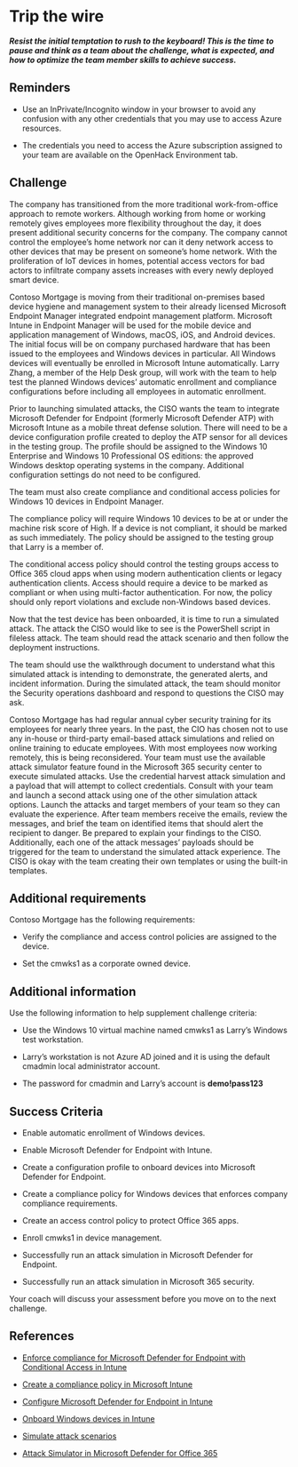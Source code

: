 # Trip the wire

***Resist the initial temptation to rush to the keyboard! This is the time to pause and think as a team about the challenge, what is expected, and how to optimize the team member skills to achieve success.***

## Reminders

- Use an InPrivate/Incognito window in your browser to avoid any confusion with any other credentials that you may use to access Azure resources.

- The credentials you need to access the Azure subscription assigned to your team are available on the OpenHack Environment tab.

## Challenge

The company has transitioned from the more traditional work-from-office approach to remote workers. Although working from home or working remotely gives employees more flexibility throughout the day, it does present additional security concerns for the company. The company cannot control the employee’s home network nor can it deny network access to other devices that may be present on someone’s home network. With the proliferation of IoT devices in homes, potential access vectors for bad actors to infiltrate company assets increases with every newly deployed smart device.  

Contoso Mortgage is moving from their traditional on-premises based device hygiene and management system to their already licensed Microsoft Endpoint Manager integrated endpoint management platform. Microsoft Intune in Endpoint Manager will be used for the mobile device and application management of Windows, macOS, iOS, and Android devices. The initial focus will be on company purchased hardware that has been issued to the employees and Windows devices in particular. All Windows devices will eventually be enrolled in Microsoft Intune automatically. Larry Zhang, a member of the Help Desk group, will work with the team to help test the planned Windows devices’ automatic enrollment and compliance configurations before including all employees in automatic enrollment.

Prior to launching simulated attacks, the CISO wants the team to integrate Microsoft Defender for Endpoint (formerly Microsoft Defender ATP) with Microsoft Intune as a mobile threat defense solution. There will need to be a device configuration profile created to deploy the ATP sensor for all devices in the testing group. The profile should be assigned to the Windows 10 Enterprise and Windows 10 Professional OS editions: the approved Windows desktop operating systems in the company. Additional configuration settings do not need to be configured.

The team must also create compliance and conditional access policies for Windows 10 devices in Endpoint Manager.

The compliance policy will require Windows 10 devices to be at or under the machine risk score of High. If a device is not compliant, it should be marked as such immediately. The policy should be assigned to the testing group that Larry is a member of.

The conditional access policy should control the testing groups access to Office 365 cloud apps when using modern authentication clients or legacy authentication clients. Access should require a device to be marked as compliant or when using multi-factor authentication. For now, the policy should only report violations and exclude non-Windows based devices.

Now that the test device has been onboarded, it is time to run a simulated attack. The attack the CISO would like to see is the PowerShell script in fileless attack. The team should read the attack scenario and then follow the deployment instructions.  

The team should use the walkthrough document to understand what this simulated attack is intending to demonstrate, the generated alerts, and incident information. During the simulated attack, the team should monitor the Security operations dashboard and respond to questions the CISO may ask.

Contoso Mortgage has had regular annual cyber security training for its employees for nearly three years. In the past, the CIO has chosen not to use any in-house or third-party email-based attack simulations and relied on online training to educate employees. With most employees now working remotely, this is being reconsidered. Your team must use the available attack simulator feature found in the Microsoft 365 security center to execute simulated attacks. Use the credential harvest attack simulation and a payload that will attempt to collect credentials. Consult with your team and launch a second attack using one of the other simulation attack options. Launch the attacks and target members of your team so they can evaluate the experience. After team members receive the emails, review the messages, and brief the team on identified items that should alert the recipient to danger. Be prepared to explain your findings to the CISO. Additionally, each one of the attack messages’ payloads should be triggered for the team to understand the simulated attack experience. The CISO is okay with the team creating their own templates or using the built-in templates.

## Additional requirements

Contoso Mortgage has the following requirements:  
- Verify the compliance and access control policies are assigned to the device.

- Set the cmwks1 as a corporate owned device.

## Additional information

Use the following information to help supplement challenge criteria:

- Use the Windows 10 virtual machine named cmwks1 as Larry’s Windows test workstation.

- Larry’s workstation is not Azure AD joined and it is using the default cmadmin local administrator account.

- The password for cmadmin and Larry’s account is **demo!pass123**

## Success Criteria  

- Enable automatic enrollment of Windows devices.

- Enable Microsoft Defender for Endpoint with Intune.

- Create a configuration profile to onboard devices into Microsoft Defender for Endpoint.

- Create a compliance policy for Windows devices that enforces company compliance requirements.

- Create an access control policy to protect Office 365 apps.

- Enroll cmwks1 in device management.

- Successfully run an attack simulation in Microsoft Defender for Endpoint.

- Successfully run an attack simulation in Microsoft 365 security.

Your coach will discuss your assessment before you move on to the next challenge.

## References

- <a href="https://docs.microsoft.com/mem/intune/protect/advanced-threat-protection?WT.mc_id=Portal-Microsoft_Intune_DeviceSettings" target="_blank">Enforce compliance for Microsoft Defender for Endpoint with Conditional Access in Intune</a>

- <a href="https://docs.microsoft.com/mem/intune/protect/create-compliance-policy#create-the-policy" target="_blank">Create a compliance policy in Microsoft Intune</a>

- <a href="https://docs.microsoft.com/mem/intune/protect/advanced-threat-protection-configure" target="_blank">Configure Microsoft Defender for Endpoint in Intune</a>

- <a href="https://docs.microsoft.com/mem/intune/protect/advanced-threat-protection-configure#onboard-devices" target="_blank">Onboard Windows devices in Intune</a>  

- <a href="https://docs.microsoft.com/windows/security/threat-protection/microsoft-defender-atp/evaluation-lab#simulate-attack-scenarios" target="_blank">Simulate attack scenarios</a>

- <a href="https://docs.microsoft.com/microsoft-365/security/office-365-security/attack-simulator?view=o365-worldwide" target="_blank">Attack Simulator in Microsoft Defender for Office 365</a>
